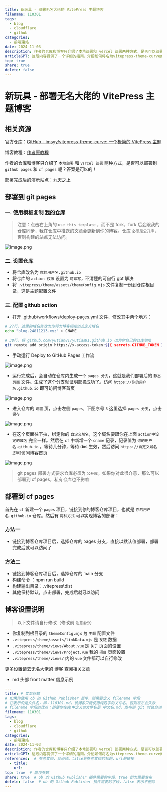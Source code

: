 ```yaml
---  
title: 新玩具 - 部署无名大佬的 VitePress 主题博客  
filename: 110301  
tags:  
  - blog  
  - cloudflare  
  - github  
categories:  
  - 前端建站  
date: 2024-11-03  
description: 作者的仓库和博客只介绍了本地部署和 vercel 部署两种方式，是否可以部署到 github pages 和 cf pages 呢？答案是可以的！  
articleGPT: 这段内容提供了一个详细的指南，介绍如何将名为vitepress-theme-curve的VitePress主题博客部署到GitHub Pages和Cloudflare Pages。步骤包括从模板复制仓库、设置仓库名称和权限、配置GitHub Actions以及绑定自定义域名。同时，也提供了关于如何在Cloudflare Pages上部署的两种方法。文档最后提到了一些需要用户自行修改的设置文件，以及提供了作者博客的链接，用户可以查阅更多相关设置的指南。  
top: true  
share: true  
delete: false  
---  
```

  
# 新玩具 - 部署无名大佬的 VitePress 主题博客  
  
## 相关资源  
  
官方仓库：[GitHub - imsyy/vitepress-theme-curve: 一个极简的 VitePress 主题](https://github.com/imsyy/vitepress-theme-curve)  
  
博客教程：[作者原教程](https://blog.imsyy.top/posts/2024/0320)  
  
作者的仓库和博客只介绍了 `本地部署` 和 `vercel 部署` 两种方式，是否可以部署到 `github pages` 和 `cf pages` 呢？答案是可以的！  
  
部署完成后的演示站点：[九天之上](https://blog.24811213.xyz/)  
  
## 部署到 git pages  
  
### 一. 使用模板复制 [我的仓库](https://github.com/yutian81/)  
  
> 注意：点击右上角的 `use this template` ，而不是 fork，fork 后会跟我的仓库同步，我在仓库中推送的文章会更新到你的博客。仓库 `必须是公开库`，否则构建的站点无法访问。  
  
![image.png](https://pan.811520.xyz/2024-11/1730619531-image.webp)  
  
### 二. 设置仓库  
  
- 将仓库改名为 `你的用户名.github.io`  
- 将仓库的 `action 权限` 设置为 `可读写`，不清楚的可自行 gpt 解决  
- 将 `.vitepress/theme/assets/themeConfig.mjs` 文件复制一份到仓库根目录，这是主题配置文件  
  
### 三. 配置 github action  
  
- 打开 .github/workflows/deploy-pages.yml 文件，修改其中两个地方：  
  
```bash  
# 27行，这里的域名修改为你将为博客绑定的自定义域名  
echo "blog.24811213.xyz" > CNAME  
  
# 38行，将 github.com/yutian81/yutian81.github.io 改为你自己的仓库地址  
git remote add origin https://x-access-token:${{ secrets.GITHUB_TOKEN }}@github.com/yutian81/yutian81.github.io.git  
```  
  
- 手动运行 Deploy to GitHub Pages 工作流  
  
![image.png](https://pan.811520.xyz/2024-11/1730620765-image.webp)  
  
- 运行完成后，会自动在仓库内生成一个 `pages 分支`，这就是我们部署后的 `静态页面` 文件。生成了这个分支就证明部署成功了。访问 `https://你的用户名.github.io` 即可访问博客首页  
  
![image.png](https://pan.811520.xyz/2024-11/1730620832-image.webp)  
  
- 进入仓库的 `设置` 页，点击左侧 `pages`，下图序号 `3` 这里选择 `pages 分支`，点击 `保存`  
  
![image.png](https://pan.811520.xyz/2024-11/1730620958-image.webp)  
  
- 在这个页面往下拉，绑定你的 `自定义域名`，这个域名要跟你在上面 `action中设定的域名` 完全一样。然后在 `cf` 中新增一个 `cname` 记录，记录值为 `你的用户名.github.io` 。等待几分钟，等待 dns 生效，然后访问 `https://自定义域名` 即可访问博客首页  
  
![image.png](https://pan.811520.xyz/2024-11/1730621091-image.webp)  
  
> git pages 部署方式要求仓库必须为 `公开库`。如果你对此很介意，那么可以部署到 cf pages，私有仓库也不影响  
  
## 部署到 cf pages  
  
首先在 `cf` 新建一个 `pages` 项目，链接到你的博客仓库项目，也就是 `你的用户名.github.io` 仓库。然后有 `两种方式` 可以实现博客的部署：  
  
### 方法一  
  
- 链接到博客仓库项目后，选择仓库的 pages 分支，直接以默认值部署，部署完成后就可以访问了  
  
### 方法二  
  
- 链接到博客仓库项目后，选择仓库的 main 分支  
- 构建命令 ：npm run build  
- 构建输出目录：.vitepress\dist  
- 其他保持默认，点击部署，完成后就可以访问  
  
## 博客设置说明  
  
> 以下文件请自行修改（修改前 `注意备份`）  
  
- 你复制到根目录的 `themeConfig.mjs` 为 `主题` 配置文件  
- `.vitepress/theme/assets/linkData.mjs` 是 `友链` 数据  
- `.vitepress/theme/views/About.vue` 是 `关于` 页面的设置  
- `.vitepress/theme/views/Project.vue` 我的 `项目` 页面设置  
- `.vitepress/theme/views/` 内的 `vue` 文件都可以自行修改  
  
更多设置请去无名大佬的 [博客](https://blog.imsyy.top/) 查阅相关文章  
  
- md 头部 front matter 信息示例  
  
```yml  
---    
title: # 文章标题  
# 如果你使用 ob 的 Github Publisher 插件，则需要定义 filename 字段  
# 它表示的是文件名，即：110301.md，该博客只能使用纯数字的文件名，否则发布会失败  
# filename 字段的优点：即便你在ob中定义的文件名是 中文名.md，发布到 git 时会自动变为 数字.md  
filename: 110301  
tags:    
  - blog    
  - cloudflare    
  - github    
categories:    
  - 前端建站    
date: 2024-11-03    
description: 作者的仓库和博客只介绍了本地部署和 vercel 部署两种方式，是否可以部署到 github pages 和 cf pages 呢？答案是可以的！    
articleGPT: 这段内容提供了一个详细的指南，介绍如何将名为vitepress-theme-curve的VitePress主题博客部署到GitHub Pages和Cloudflare Pages。步骤包括从模板复制仓库、设置仓库名称和权限、配置GitHub Actions以及绑定自定义域名。同时，也提供了关于如何在Cloudflare Pages上部署的两种方法。文档最后提到了一些需要用户自行修改的设置文件，以及提供了作者博客的链接，用户可以查阅更多相关设置的指南。    
references:  # 参考文档，非必须。title是参考文档的标题，url是链接  
  - title:     
    url:     
top: true  # 置顶参数  
share: true  # ob 的 Github Publisher 插件需要的字段，true 即为需要发布  
delete: false  # ob 的 Github Publisher 插件需要的字段，false 表示不删除  
---  
```  
